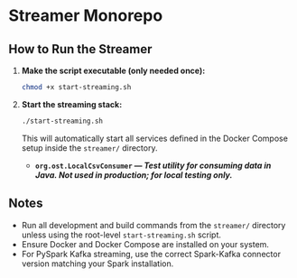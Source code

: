 # Streamer Monorepo

## How to Run the Streamer

1. **Make the script executable (only needed once):**
   ```sh
   chmod +x start-streaming.sh
   ```

2. **Start the streaming stack:**
   ```sh
   ./start-streaming.sh
   ```
   This will automatically start all services defined in the Docker Compose setup inside the `streamer/` directory.
   - **`org.ost.LocalCsvConsumer` — _Test utility for consuming data in Java. Not used in production; for local testing only._**

## Notes
- Run all development and build commands from the `streamer/` directory unless using the root-level `start-streaming.sh` script.
- Ensure Docker and Docker Compose are installed on your system.
- For PySpark Kafka streaming, use the correct Spark-Kafka connector version matching your Spark installation.
